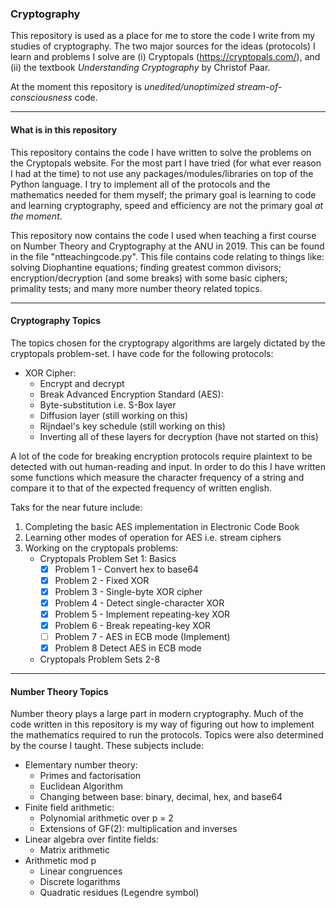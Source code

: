 ### Cryptography

This repository is used as a place for me to store the code I write from my studies of cryptography. The two major sources for the ideas (protocols) I learn and problems I solve are (i) Cryptopals (https://cryptopals.com/), and (ii) the textbook *Understanding Cryptography* by Christof Paar.

At the moment this repository is *unedited/unoptimized stream-of-consciousness* code. 

---

#### What is in this repository


This repository contains the code I have written to solve the problems on the Cryptopals website. For the most part I have tried (for what ever reason I had at the time) to not use any packages/modules/libraries on top of the Python language. I try to implement all of the protocols and the mathematics needed for them myself; the primary goal is learning to code and learning cryptography, speed and efficiency are not the primary goal *at the moment*.

This repository now contains the code I used when teaching a first course on Number Theory and Cryptography at the ANU in 2019. This can be found in the file "ntteachingcode.py". This file contains code relating to things like: solving Diophantine equations; finding greatest common divisors; encryption/decryption (and some breaks) with some basic ciphers; primality tests; and many more number theory related topics.  

---

#### Cryptography Topics

The topics chosen for the cryptograpy algorithms are largely dictated by the cryptopals problem-set. I have code for the following protocols: 

- XOR Cipher:
  - Encrypt and decrypt
  - Break
Advanced Encryption Standard (AES):
  - Byte-substitution i.e. S-Box layer
  - Diffusion layer (still working on this)
  - Rijndael's key schedule (still working on this)
  - Inverting all of these layers for decryption (have not started on this)
  
A lot of the code for breaking encryption protocols require plaintext to be detected with out human-reading and input. In order to do this I have written some functions which measure the character frequency of a string and compare it to that of the expected frequency of written english. 

Taks for the near future include: 
1. Completing the basic AES implementation in Electronic Code Book
2. Learning other modes of operation for AES i.e. stream ciphers
3. Working on the cryptopals problems: 
    - Cryptopals Problem Set 1: Basics
      - [x] Problem 1 - Convert hex to base64
      - [x] Problem 2 - Fixed XOR
      - [x] Problem 3 - Single-byte XOR cipher
      - [x] Problem 4 - Detect single-character XOR
      - [x] Problem 5 - Implement repeating-key XOR
      - [x] Problem 6 - Break repeating-key XOR
      - [ ] Problem 7 - AES in ECB mode (Implement)
      - [x] Problem 8 Detect AES in ECB mode
     - Cryptopals Problem Sets 2-8

--- 

#### Number Theory Topics 

Number theory plays a large part in modern cryptography. Much of the code written in this repository is my way of figuring out how to implement the mathematics required to run the protocols. Topics were also determined by the course I taught. These subjects include: 

- Elementary number theory:
  - Primes and factorisation
  - Euclidean Algorithm
  - Changing between base: binary, decimal, hex, and base64
- Finite field arithmetic:
  - Polynomial arithmetic over p = 2
  - Extensions of GF(2): multiplication and inverses
- Linear algebra over fintite fields:
  - Matrix arithmetic
- Arithmetic mod p
  - Linear congruences
  - Discrete logarithms
  - Quadratic residues (Legendre symbol)




